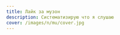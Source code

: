 ```yaml
---
title: Лайк за музон
description: Систематизирую что я слушаю
cover: /images/n/mu/cover.jpg
---
```



